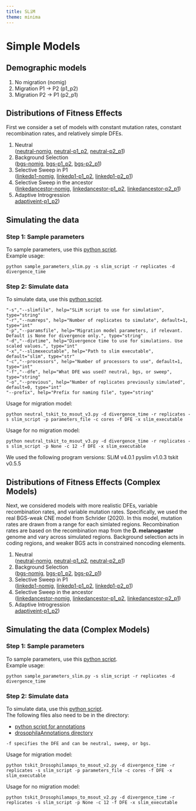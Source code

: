 ```yaml
---
title: SLiM
theme: minima
---
```


# Simple Models

## Demographic models
1. No migration (nomig)
2. Migration P1 -> P2 (p1_p2)
3. Migration P2 -> P1 (p2_p1)  

## Distributions of Fitness Effects
First we consider a set of models with constant mutation rates, constant recombination rates, and relatively simple DFEs.  
1. Neutral  
([neutral-nomig](https://github.com/meganlsmith/selectionandmigration/blob/main/scripts/slim/simple/nomig_neutral_scaled.slim), [neutral-p1_p2](https://github.com/meganlsmith/selectionandmigration/blob/main/scripts/slim/simple/p1_p2_neutral_scaled.slim), [neutral-p2_p1](https://github.com/meganlsmith/selectionandmigration/blob/main/scripts/slim/simple/p2_p1_neutral_scaled.slim))  
2. Background Selection  
([bgs-nomig](https://github.com/meganlsmith/selectionandmigration/blob/main/scripts/slim/simple/nomig_bgs_scaled.slim), [bgs-p1_p2](https://github.com/meganlsmith/selectionandmigration/blob/main/scripts/slim/simple/p1_p2_bgs_scaled.slim), [bgs-p2_p1](https://github.com/meganlsmith/selectionandmigration/blob/main/scripts/slim/simple/p2_p1_bgs_scaled.slim))  
3. Selective Sweep in P1  
([linkedp1-nomig](https://github.com/meganlsmith/selectionandmigration/blob/main/scripts/slim/simple/nomig_linkedp1_scaled.slim), [linkedp1-p1_p2](https://github.com/meganlsmith/selectionandmigration/blob/main/scripts/slim/simple/p1_p2_linkedp1_scaled.slim), [linkedp1-p2_p1](https://github.com/meganlsmith/selectionandmigration/blob/main/scripts/slim/simple/p2_p1_linkedp1_scaled.slim))  
4. Selective Sweep in the ancestor  
([linkedancestor-nomig](https://github.com/meganlsmith/selectionandmigration/blob/main/scripts/slim/simple/nomig_linkedancestor_scaled.slim), [linkedancestor-p1_p2](https://github.com/meganlsmith/selectionandmigration/blob/main/scripts/slim/simple/p1_p2_linkedancestor_scaled.slim), [linkedancestor-p2_p1](https://github.com/meganlsmith/selectionandmigration/blob/main/scripts/slim/simple/p2_p1_linkedancestor_scaled.slim))  
5. Adaptive Introgression  
[adaptiveint-p1_p2](https://github.com/meganlsmith/selectionandmigration/blob/main/scripts/slim/simple/p1_p2_adaptiveint_scaled.slim))  

## Simulating the data

### Step 1: Sample parameters

To sample parameters, use this [python script](https://github.com/meganlsmith/selectionandmigration/blob/main/scripts/python/sample_parameters_slim.py).  
Example usage:  

```
python sample_parameters_slim.py -s slim_script -r replicates -d divergence_time
```

### Step 2: Simulate data

To simulate data, use this [python script](https://github.com/meganlsmith/selectionandmigration/blob/main/scripts/python/neutral_tskit_to_msout_v3.py).  
```
"-s","--slimfile", help="SLiM script to use for simulation", type="string"
"-r","--numreps", help="Number of replicates to simulate", default=1, type="int"
"-p","--paramsfile", help="Migration model parameters, if relevant. Default is None for divergence only.", type="string"
"-d","--divtime", help="Divergence time to use for simulations. Use scaled values.", type="int"
"-x","--slimexecutable", help="Path to slim executable", default="slim", type="str"
"-c","--processors", help="Number of processors to use", default=1, type="int"
"-f","--dfe", help="What DFE was used? neutral, bgs, or sweep", type="string"
"-o","--previous", help="Number of replicates previously simulated", default=0, type="int"
"--prefix", help="Prefix for naming file", type="string"
```
Usage for migration model:  
```
python neutral_tskit_to_msout_v3.py -d divergence_time -r replicates -s slim_script -p parameters_file -c cores -f DFE -x slim_executable
```
Usage for no migration model:
```
python neutral_tskit_to_msout_v3.py -d divergence_time -r replicates -s slim_script -p None -c 12 -f DFE -x slim_executable
```
We used the following program versions:
SLiM v4.0.1
pyslim v1.0.3
tskit v0.5.5

## Distributions of Fitness Effects (Complex Models)

Next, we considered models with more realistic DFEs, variable recombination rates, and variable mutation rates. Specifically, we used the real BGS-weak CNE model from Schrider (2020). In this model, mutation rates are drawn from a range for each simlated regions. Recombination rates are based on the recombination map from the **D. melanogaster** genome and vary across simulated regions. Background selection acts in coding regions, and weaker BGS acts in constrained noncoding elements.

1. Neutral  
([neutral-nomig](https://github.com/meganlsmith/selectionandmigration/blob/main/scripts/slim/complex/nomig_neutral_drosophila.slim), [neutral-p1_p2](https://github.com/meganlsmith/selectionandmigration/blob/main/scripts/slim/complex/p1_p2_neutral_drosophila.slim), [neutral-p2_p1](https://github.com/meganlsmith/selectionandmigration/blob/main/scripts/slim/complex/p2_p1_neutral_drosophila.slim))  
2. Background Selection  
([bgs-nomig](https://github.com/meganlsmith/selectionandmigration/blob/main/scripts/slim/complex/nomig_bgs_drosophila.slim), [bgs-p1_p2](https://github.com/meganlsmith/selectionandmigration/blob/main/scripts/slim/complex/p1_p2_bgs_drosophila.slim), [bgs-p2_p1](https://github.com/meganlsmith/selectionandmigration/blob/main/scripts/slim/complex/p2_p1_bgs_drosophila.slim))  
3. Selective Sweep in P1  
([linkedp1-nomig](https://github.com/meganlsmith/selectionandmigration/blob/main/scripts/slim/complex/nomig_linkedp1_drosophila.slim), [linkedp1-p1_p2](https://github.com/meganlsmith/selectionandmigration/blob/main/scripts/slim/complex/p1_p2_linkedp1_drosophila.slim), [linkedp1-p2_p1](https://github.com/meganlsmith/selectionandmigration/blob/main/scripts/slim/complex/p2_p1_linkedp1_drosophila.slim))  
4. Selective Sweep in the ancestor  
([linkedancestor-nomig](https://github.com/meganlsmith/selectionandmigration/blob/main/scripts/slim/complex/nomig_linkedancestor_drosophila.slim), [linkedancestor-p1_p2](https://github.com/meganlsmith/selectionandmigration/blob/main/scripts/slim/complex/p1_p2_linkedancestor_drosophila.slim), [linkedancestor-p2_p1](https://github.com/meganlsmith/selectionandmigration/blob/main/scripts/slim/complex/p2_p1_linkedancestor_drosophila.slim))  
5. Adaptive Introgression  
[adaptiveint-p1_p2](https://github.com/meganlsmith/selectionandmigration/blob/main/scripts/slim/complex/p1_p2_adaptiveint_drosophila.slim))  

## Simulating the data (Complex Models)

### Step 1: Sample parameters

To sample parameters, use this [python script](https://github.com/meganlsmith/selectionandmigration/blob/main/scripts/python/sample_parameters_slim.py).  
Example usage:  

```
python sample_parameters_slim.py -s slim_script -r replicates -d divergence_time
```
### Step 2: Simulate data

To simulate data, use this [python script](https://github.com/meganlsmith/selectionandmigration/blob/main/scripts/python/tskit_Drosophilamaps_to_msout_v2.py).  
The following files also need to be in the directory:  
* [python script for annotations](https://github.com/meganlsmith/selectionandmigration/blob/main/scripts/python/selRegionsFromAnno_MLS.py)  
* [drosophilaAnnotations directory](https://github.com/meganlsmith/selectionandmigration/blob/main/data/drosophilaAnnotations)  
```
-f specifies the DFE and can be neutral, sweep, or bgs.  
```
Usage for migration model:  
```
python tskit_Drosophilamaps_to_msout_v2.py -d divergence_time -r replicates -s slim_script -p parameters_file -c cores -f DFE -x slim_executable
```
Usage for no migration model:
```
python tskit_Drosophilamaps_to_msout_v2.py -d divergence_time -r replicates -s slim_script -p None -c 12 -f DFE -x slim_executable
```
